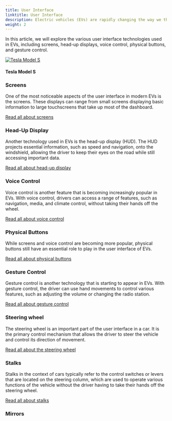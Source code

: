 ```yaml
---
title: User Interface
linktitle: User Interface
description: Electric vehicles (EVs) are rapidly changing the way we think about transportation, and with them come a range of new features and technologies that enhance the driving experience. One of the most significant areas of innovation is in user interface design, with EVs boasting a range of advanced features that go beyond traditional car controls.
weight: 2
---
```

<!-- markdownlint-disable MD033 -->
In this article, we will explore the various user interface technologies used in EVs, including screens, head-up displays, voice control, physical buttons, and gesture control.

<figur>
    <a href="https://media.evkx.net/multimedia/models/tesla/model_s/model_s_plaid/screens_1.jpg">
        <img src="https://media.evkx.net/multimedia/models/tesla/model_s/model_s_plaid/screens_1_st.jpg" alt="Tesla Model S" title="Tesla Model S">
    </a>
    <figcaption><h4>Tesla Model S</h4></figcaption>
</figur>

### Screens

One of the most noticeable aspects of the user interface in modern EVs is the screens. These displays can range from small screens displaying basic information to large touchscreens that take up most of the dashboard. 

[Read all about screens](screens)

### Head-Up Display

Another technology used in EVs is the head-up display (HUD). The HUD projects essential information, such as speed and navigation, onto the windshield, allowing the driver to keep their eyes on the road while still accessing important data. 

[Read all about head-up display](hud)


### Voice Control

Voice control is another feature that is becoming increasingly popular in EVs. With voice control, drivers can access a range of features, such as navigation, media, and climate control, without taking their hands off the wheel. 

[Read all about voice control](voicecontrol)

### Physical Buttons

While screens and voice control are becoming more popular, physical buttons still have an essential role to play in the user interface of EVs. 

[Read all about physical buttons](buttons)

### Gesture Control

Gesture control is another technology that is starting to appear in EVs. With gesture control, the driver can use hand movements to control various features, such as adjusting the volume or changing the radio station. 

[Read all about gesture control](gesturecontrol)

### Steering wheel

The steering wheel is an important part of the user interface in a car. It is the primary control mechanism that allows the driver to steer the vehicle and control its direction of movement.

[Read all about the steering wheel](steeringwheel)

### Stalks

Stalks in the context of cars typically refer to the control switches or levers that are located on the steering column, which are used to operate various functions of the vehicle without the driver having to take their hands off the steering wheel. 

[Read all about stalks](stalks)

### Mirrors

